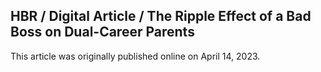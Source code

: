 ## HBR / Digital Article / The Ripple Effect of a Bad Boss on Dual-Career Parents

This article was originally published online on April 14, 2023.